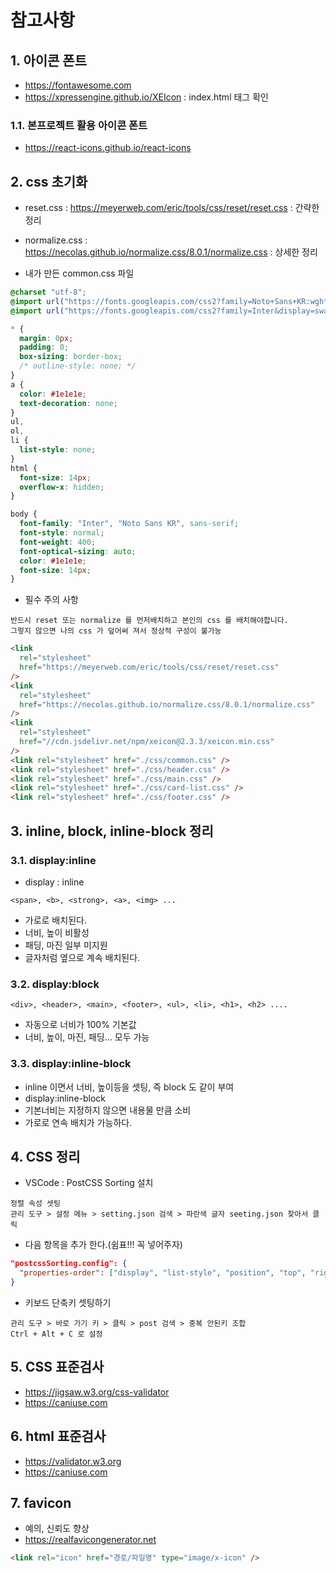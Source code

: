 # 참고사항

## 1. 아이콘 폰트

- https://fontawesome.com
- https://xpressengine.github.io/XEIcon
  : index.html <link> 태그 확인

### 1.1. 본프로젝트 활용 아이콘 폰트

- https://react-icons.github.io/react-icons

## 2. css 초기화

- reset.css
  : https://meyerweb.com/eric/tools/css/reset/reset.css
  : 간략한 정리
- normalize.css
  : https://necolas.github.io/normalize.css/8.0.1/normalize.css
  : 상세한 정리

- 내가 만든 common.css 파일

```css
@charset "utf-8";
@import url("https://fonts.googleapis.com/css2?family=Noto+Sans+KR:wght@100..900&display=swap");
@import url("https://fonts.googleapis.com/css2?family=Inter&display=swap");

* {
  margin: 0px;
  padding: 0;
  box-sizing: border-box;
  /* outline-style: none; */
}
a {
  color: #1e1e1e;
  text-decoration: none;
}
ul,
ol,
li {
  list-style: none;
}
html {
  font-size: 14px;
  overflow-x: hidden;
}

body {
  font-family: "Inter", "Noto Sans KR", sans-serif;
  font-style: normal;
  font-weight: 400;
  font-optical-sizing: auto;
  color: #1e1e1e;
  font-size: 14px;
}
```

- 필수 주의 사항

```
반드시 reset 또는 normalize 를 먼저배치하고 본인의 css 를 배치해야합니다.
그렇지 않으면 나의 css 가 덮어써 져서 정상적 구성이 불가능
```

```html
<link
  rel="stylesheet"
  href="https://meyerweb.com/eric/tools/css/reset/reset.css"
/>
<link
  rel="stylesheet"
  href="https://necolas.github.io/normalize.css/8.0.1/normalize.css"
/>
<link
  rel="stylesheet"
  href="//cdn.jsdelivr.net/npm/xeicon@2.3.3/xeicon.min.css"
/>
<link rel="stylesheet" href="./css/common.css" />
<link rel="stylesheet" href="./css/header.css" />
<link rel="stylesheet" href="./css/main.css" />
<link rel="stylesheet" href="./css/card-list.css" />
<link rel="stylesheet" href="./css/footer.css" />
```

## 3. inline, block, inline-block 정리

### 3.1. display:inline

- display : inline

```
<span>, <b>, <strong>, <a>, <img> ...
```

- 가로로 배치된다.
- 너비, 높이 비활성
- 패딩, 마진 일부 미지원
- 글자처럼 옆으로 계속 배치된다.

### 3.2. display:block

```
<div>, <header>, <main>, <footer>, <ul>, <li>, <h1>, <h2> ....
```

- 자동으로 너비가 100% 기본값
- 너비, 높이, 마진, 패딩... 모두 가능

### 3.3. display:inline-block

- inline 이면서 너비, 높이등을 셋팅, 즉 block 도 같이 부여
- display:inline-block
- 기본너비는 지정하지 않으면 내용물 만큼 소비
- 가로로 연속 배치가 가능하다.

## 4. CSS 정리

- VSCode : PostCSS Sorting 설치

```
정렬 속성 셋팅
관리 도구 > 설정 메뉴 > setting.json 검색 > 파란색 글자 seeting.json 찾아서 클릭
```

- 다음 항목을 추가 한다.(쉼표!!! 꼭 넣어주자)

```json
"postcssSorting.config": {
  "properties-order": ["display", "list-style", "position", "top", "right", "bottom", "left", "float", "clear", "width", "height", "padding", "margin", "border", "background", "color", "font", "font-weight", "font-size", "line-height", "font-family", "letter-spacing", "text-decoration", "text-align", "verticla-align", "white-space", "content", "animation"]
}
```

- 키보드 단축키 셋팅하기

```
관리 도구 > 바로 가기 키 > 클릭 > post 검색 > 중복 안된키 조합
Ctrl + Alt + C 로 설정
```

## 5. CSS 표준검사

- https://jigsaw.w3.org/css-validator
- https://caniuse.com

## 6. html 표준검사

- https://validator.w3.org
- https://caniuse.com

## 7. favicon

- 예의, 신뢰도 향상
- https://realfavicongenerator.net

```html
<link rel="icon" href="경로/파일명" type="image/x-icon" />
```
